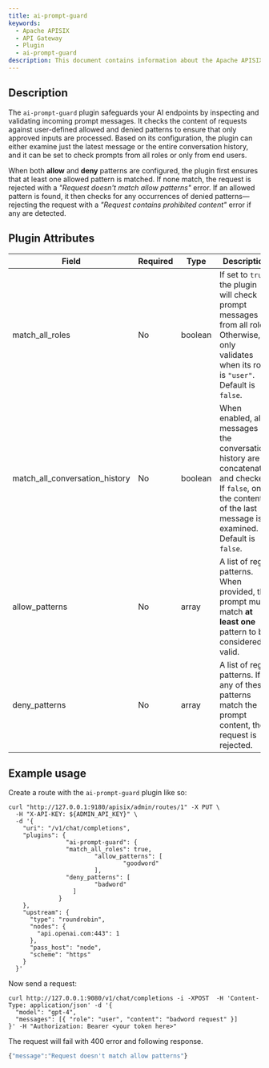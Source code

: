 ```yaml
---
title: ai-prompt-guard
keywords:
  - Apache APISIX
  - API Gateway
  - Plugin
  - ai-prompt-guard
description: This document contains information about the Apache APISIX ai-prompt-guard Plugin.
---
```


<!--
#
# Licensed to the Apache Software Foundation (ASF) under one or more
# contributor license agreements.  See the NOTICE file distributed with
# this work for additional information regarding copyright ownership.
# The ASF licenses this file to You under the Apache License, Version 2.0
# (the "License"); you may not use this file except in compliance with
# the License.  You may obtain a copy of the License at
#
#     http://www.apache.org/licenses/LICENSE-2.0
#
# Unless required by applicable law or agreed to in writing, software
# distributed under the License is distributed on an "AS IS" BASIS,
# WITHOUT WARRANTIES OR CONDITIONS OF ANY KIND, either express or implied.
# See the License for the specific language governing permissions and
# limitations under the License.
#
-->

## Description

The `ai-prompt-guard` plugin safeguards your AI endpoints by inspecting and validating incoming prompt messages. It checks the content of requests against user-defined allowed and denied patterns to ensure that only approved inputs are processed. Based on its configuration, the plugin can either examine just the latest message or the entire conversation history, and it can be set to check prompts from all roles or only from end users.

When both **allow** and **deny** patterns are configured, the plugin first ensures that at least one allowed pattern is matched. If none match, the request is rejected with a _"Request doesn't match allow patterns"_ error. If an allowed pattern is found, it then checks for any occurrences of denied patterns—rejecting the request with a _"Request contains prohibited content"_ error if any are detected.

## Plugin Attributes

| **Field**                      | **Required** | **Type**  | **Description**                                                                                                                                                      |
| ------------------------------ | ------------ | --------- | -------------------------------------------------------------------------------------------------------------------------------------------------------------------- |
| match_all_roles                | No           | boolean   | If set to `true`, the plugin will check prompt messages from all roles. Otherwise, it only validates when its role is `"user"`. Default is `false`. |
| match_all_conversation_history | No           | boolean   | When enabled, all messages in the conversation history are concatenated and checked. If `false`, only the content of the last message is examined. Default is `false`. |
| allow_patterns                 | No           | array     | A list of regex patterns. When provided, the prompt must match **at least one** pattern to be considered valid.                                                      |
| deny_patterns                  | No           | array     | A list of regex patterns. If any of these patterns match the prompt content, the request is rejected.                                                                  |

## Example usage

Create a route with the `ai-prompt-guard` plugin like so:

```shell
curl "http://127.0.0.1:9180/apisix/admin/routes/1" -X PUT \
  -H "X-API-KEY: ${ADMIN_API_KEY}" \
  -d '{
    "uri": "/v1/chat/completions",
    "plugins": {
				"ai-prompt-guard": {
				"match_all_roles": true,
						"allow_patterns": [
								"goodword"
						],
				"deny_patterns": [
						"badword"
				  ]
			  }
    },
    "upstream": {
      "type": "roundrobin",
      "nodes": {
        "api.openai.com:443": 1
      },
      "pass_host": "node",
      "scheme": "https"
    }
  }'
```

Now send a request:

```shell
curl http://127.0.0.1:9080/v1/chat/completions -i -XPOST  -H 'Content-Type: application/json' -d '{
  "model": "gpt-4",
  "messages": [{ "role": "user", "content": "badword request" }]
}' -H "Authorization: Bearer <your token here>"
```

The request will fail with 400 error and following response.

```bash
{"message":"Request doesn't match allow patterns"}
```
